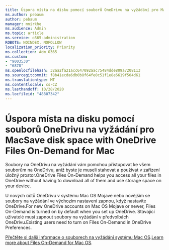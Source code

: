 ```yaml
---
title: Úspora místa na disku pomocí souborů OneDrivu na vyžádání pro Mac
ms.author: pebaum
author: pebaum
manager: mnirkhe
ms.audience: Admin
ms.topic: article
ms.service: o365-administration
ROBOTS: NOINDEX, NOFOLLOW
localization_priority: Priority
ms.collection: Adm_O365
ms.custom:
- "9003530"
- "6878"
ms.openlocfilehash: 32aa2fa21acc647092aac75484dde809a7208113
ms.sourcegitcommit: f8b41ecda6db0b8f64fe0c51f1e8e6619f504d61
ms.translationtype: MT
ms.contentlocale: cs-CZ
ms.lasthandoff: 10/28/2020
ms.locfileid: "48807342"
---
```

# <a name="save-disk-space-with-onedrive-files-on-demand-for-mac"></a><span data-ttu-id="a71cc-102">Úspora místa na disku pomocí souborů OneDrivu na vyžádání pro Mac</span><span class="sxs-lookup"><span data-stu-id="a71cc-102">Save disk space with OneDrive Files On-Demand for Mac</span></span>

<span data-ttu-id="a71cc-103">Soubory na OneDrivu na vyžádání vám pomohou přistupovat ke všem souborům na OneDrivu, aniž byste je museli stahovat a používat v zařízení úložný prostor.</span><span class="sxs-lookup"><span data-stu-id="a71cc-103">OneDrive Files On-Demand helps you access all your files in OneDrive without having to download all of them and use storage space on your device.</span></span>  

<span data-ttu-id="a71cc-104">U nových účtů OneDrivu v systému Mac OS Mojave nebo novějším se soubory na vyžádání ve výchozím nastavení zapnou, když nastavíte OneDrive.</span><span class="sxs-lookup"><span data-stu-id="a71cc-104">For new OneDrive accounts on Mac OS Mojave or newer, Files On-Demand is turned on by default when you set up OneDrive.</span></span> <span data-ttu-id="a71cc-105">Stávající uživatelé musí zapnout soubory na vyžádání v předvolbách OneDrivu.</span><span class="sxs-lookup"><span data-stu-id="a71cc-105">Existing users need to turn on Files On-Demand in OneDrive Preferences.</span></span>  

<span data-ttu-id="a71cc-106">[Přečtěte si další informace o souborech na vyžádání systému Mac OS](https://support.microsoft.com/office/529f6d53-e572-4922-a585-e7a318c135f0).</span><span class="sxs-lookup"><span data-stu-id="a71cc-106">[Learn more about Files On-Demand for Mac OS](https://support.microsoft.com/office/529f6d53-e572-4922-a585-e7a318c135f0).</span></span>
